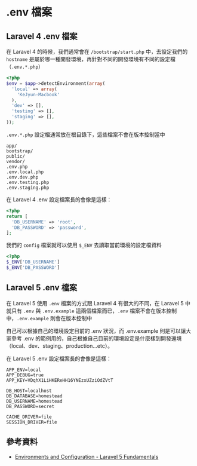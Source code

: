 # .env 檔案

## Laravel 4 .env 檔案

在 Laravel 4 的時候，我們通常會在 `/bootstrap/start.php` 中，去設定我們的 `hostname` 是屬於哪一種開發環境，再針對不同的開發環境有不同的設定檔（`.env.*.php`）

```php
<?php
$env = $app->detectEnvironment(array(
  'local' => array(
    'KeJyun-Macbook'
  ),
  'dev' => [],
  'testing' => [],
  'staging' => [],
));
```

`.env.*.php` 設定檔通常放在根目錄下，這些檔案不會在版本控制當中

```
app/
bootstrap/
public/
vendor/
.env.php
.env.local.php
.env.dev.php
.env.testing.php
.env.staging.php
```

在 Laravel 4 .env 設定檔案長的會像是這樣：

```php
<?php
return [
  'DB_USERNAME' => 'root',
  'DB_PASSWORD' => 'password',
];
```

我們的 `config` 檔案就可以使用 `$_ENV` 去讀取當前環境的設定檔資料

```php
<?php
$_ENV['DB_USERNAME']
$_ENV['DB_PASSWORD']
```

## Laravel 5 .env 檔案

在 Laravel 5 使用 `.env` 檔案的方式跟 Laravel 4 有很大的不同，在 Laravel 5 中就只有 `.env` 與 `.env.example` 這兩個檔案而已，`.env` 檔案不會在版本控制中，`.env.example` 則會在版本控制中

自己可以根據自己的環境設定目前的 .env 狀況，而 .env.example 則是可以讓大家參考 .env 的範例用的，自己根據自己目前的環境設定是什麼樣到開發還境（local、dev、staging、production...etc）。


在 Laravel 5 .env 設定檔案長的會像是這樣：

```
APP_ENV=local
APP_DEBUG=true
APP_KEY=VDqhX1LiHKEReHH16YNEzxUZziOdZVtT

DB_HOST=localhost
DB_DATABASE=homestead
DB_USERNAME=homestead
DB_PASSWORD=secret

CACHE_DRIVER=file
SESSION_DRIVER=file
```


## 參考資料
* [Environments and Configuration - Laravel 5 Fundamentals](https://laracasts.com/series/laravel-5-fundamentals/episodes/6)
